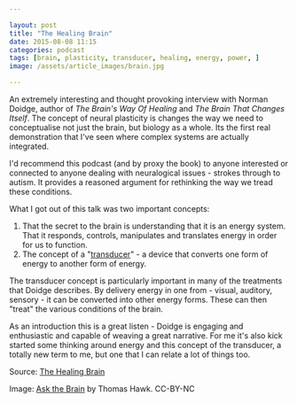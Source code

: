 ```yaml
---

layout: post
title: "The Healing Brain"
date: 2015-08-08 11:15
categories: podcast
tags: [brain, plasticity, transducer, healing, energy, power, ]
image: /assets/article_images/brain.jpg

---
```


An extremely interesting and thought provoking interview with Norman Doidge, author of *The Brain's Way Of Healing* and *The Brain That Changes Itself*. The concept of neural plasticity is changes the way we need to conceptualise not just the brain, but biology as a whole. Its the first real demonstration that I've seen where complex systems are actually integrated.

I'd recommend this podcast (and by proxy the book) to anyone interested or connected to anyone dealing with neuralogical issues - strokes through to autism. It provides a reasoned argument for rethinking the way we tread these conditions. 

What I got out of this talk was two important concepts:

1. That the secret to the brain is understanding that it is an energy system. That it responds, controls, manipulates and translates energy in order for us to function. 
2. The concept of a "[transducer](https://en.wikipedia.org/wiki/Transducer)" - a device that converts one form of energy to another form of energy. 

The transducer concept is particularly important in many of the treatments that Doidge describes. By delivery energy in one from - visual, auditory, sensory - it can be converted into other energy forms. These can then "treat" the various conditions of the brain. 

As an introduction this is a great listen - Doidge is engaging and enthusiastic and capable of weaving a great narrative. For me it's also kick started some thinking around energy and this concept of the transducer, a totally new term to me, but one that I can relate a lot of things too. 

Source: [The Healing Brain](http://www.abc.net.au/radionational/programs/bigideas/the-healing-brain/6643520)

Image: [Ask the Brain](https://flic.kr/p/4wdEnR) by Thomas Hawk. CC-BY-NC